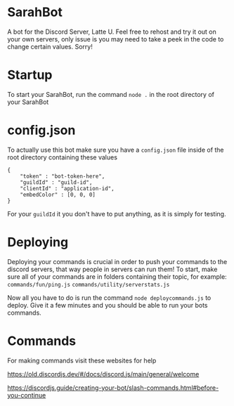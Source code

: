 # SarahBot
A bot for the Discord Server, Latte U. Feel free to rehost and try it out on your own servers, only issue is you may need to take a peek in the code to change certain values. Sorry!

# Startup
To start your SarahBot, run the command `node .` in the root directory of your SarahBot

# config.json
To actually use this bot make sure you have a `config.json` file inside of the root directory containing these values
```
{
    "token" : "bot-token-here",
    "guildId" : "guild-id",
    "clientId" : "application-id",
    "embedColor" : [0, 0, 0]
}
```
For your `guildId` it you don't have to put anything, as it is simply for testing.

# Deploying
Deploying your commands is crucial in order to push your commands to the discord servers, that way people in servers can run them! To start, make sure all of your commands are in folders containing their topic, for example:
`commands/fun/ping.js`
`commands/utility/serverstats.js`

Now all you have to do is run the command `node deploycommands.js` to deploy. Give it a few minutes and you should be able to run your bots commands.

# Commands
For making commands visit these websites for help 

https://old.discordjs.dev/#/docs/discord.js/main/general/welcome

https://discordjs.guide/creating-your-bot/slash-commands.html#before-you-continue
